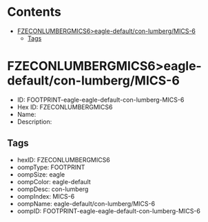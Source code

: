 



Contents
========

* [FZECONLUMBERGMICS6>eagle-default/con-lumberg/MICS-6](#fzeconlumbergmics6eagle-defaultcon-lumbergmics-6)
	* [Tags](#tags)

# FZECONLUMBERGMICS6>eagle-default/con-lumberg/MICS-6

- ID: FOOTPRINT-eagle-eagle-default-con-lumberg-MICS-6
- Hex ID: FZECONLUMBERGMICS6
- Name: 
- Description: 

## Tags

- hexID: FZECONLUMBERGMICS6
- oompType: FOOTPRINT
- oompSize: eagle
- oompColor: eagle-default
- oompDesc: con-lumberg
- oompIndex: MICS-6
- oompName: eagle-default/con-lumberg/MICS-6
- oompID: FOOTPRINT-eagle-eagle-default-con-lumberg-MICS-6
